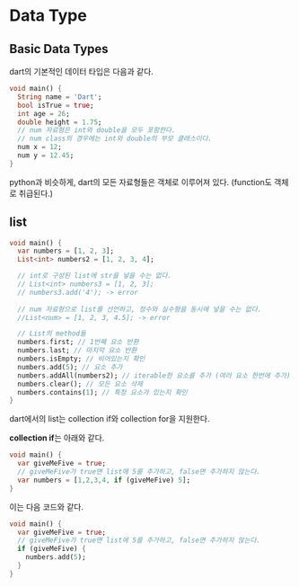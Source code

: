 # Data Type

## Basic Data Types
dart의 기본적인 데이터 타입은 다음과 같다.
```dart
void main() {
  String name = 'Dart';
  bool isTrue = true;
  int age = 26;
  double height = 1.75;
  // num 자료형은 int와 double을 모두 포함한다.
  // num class의 경우에는 int와 double의 부모 클래스이다.
  num x = 12;
  num y = 12.45;
}
```
python과 비슷하게, dart의 모든 자료형들은 객체로 이루어져 있다. (function도 객체로 취급된다.)

## list
```dart
void main() {
  var numbers = [1, 2, 3];
  List<int> numbers2 = [1, 2, 3, 4];

  // int로 구성된 list에 str을 넣을 수는 없다.
  // List<int> numbers3 = [1, 2, 3];
  // numbers3.add('4'); -> error
  
  // num 자료형으로 list를 선언하고, 정수와 실수형을 동시에 넣을 수는 없다.
  //List<num> = [1, 2, 3, 4.5]; -> error

  // List의 method들
  numbers.first; // 1번째 요소 반환
  numbers.last; // 마지막 요소 반환
  numbers.isEmpty; // 비어있는지 확인
  numbers.add(5); // 요소 추가
  numbers.addAll(numbers2); // iterable한 요소를 추가 (여러 요소 한번에 추가)
  numbers.clear(); // 모든 요소 삭제
  numbers.contains(1); // 특정 요소가 있는지 확인
}
```
dart에서의 list는 collection if와 collection for을 지원한다.  

**collection if**는 아래와 같다.  
```dart
void main() {
  var giveMeFive = true;
  // giveMeFive가 true면 list에 5를 추가하고, false면 추가하지 않는다.
  var numbers = [1,2,3,4, if (giveMeFive) 5];
}
```
이는 다음 코드와 같다.
```dart
void main() {
  var giveMeFive = true;
  // giveMeFive가 true면 list에 5를 추가하고, false면 추가하지 않는다.
  if (giveMeFive) {
    numbers.add(5);
  }
}
